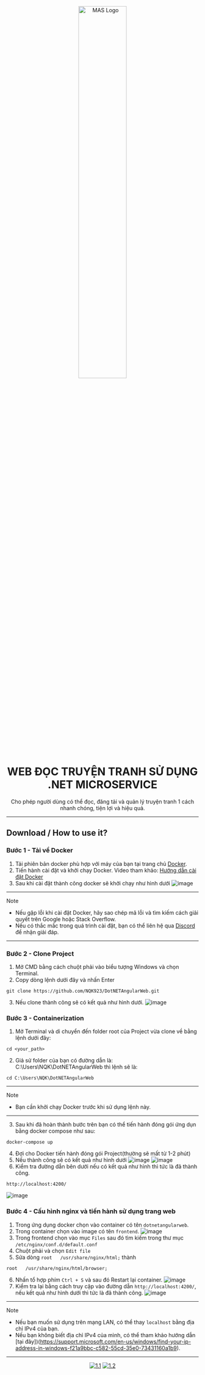 <p align="center">
  <img src="https://dotnetmangaimg.blob.core.windows.net/assets/logo4.png" alt="MAS Logo" width="50%">
</p>

<h1 align="center">WEB ĐỌC TRUYỆN TRANH SỬ DỤNG .NET MICROSERVICE</h1>

<p align="center">Cho phép người dùng có thể đọc, đăng tải và quản lý truyện tranh 1 cách nhanh chóng, tiện lợi và hiệu quả.</p>

<hr>
  
## Download / How to use it?

### Bước 1 - Tải về Docker

1.   Tải phiên bản docker phù hợp với máy của bạn tại trang chủ [Docker](https://www.docker.com/).
2.   Tiến hành cài đặt và khởi chạy Docker. Video tham khảo: [Hướng dẫn cài đặt Docker](https://www.youtube.com/watch?v=Ic48-WLhtHg&list=PLncHg6Kn2JT4kLKJ_7uy0x4AdNrCHbe0n&index=2)
3.   Sau khi cài đặt thành công docker sẽ khởi chạy như hình dưới
   ![image](https://github.com/user-attachments/assets/6cb4594c-c46f-4509-9db9-9e53f7f66b35)
---
> [!NOTE]
>
> - Nếu gặp lỗi khi cài đặt Docker, hãy sao chép mã lỗi và tìm kiếm cách giải quyết trên Google hoặc Stack Overflow.
> - Nếu có thắc mắc trong quá trình cài đặt, bạn có thể liên hệ qua [Discord](https://discord.gg/cKxnjsxM) để nhận giải đáp.
---

### Bước 2 - Clone Project

1.   Mở CMD bằng cách chuột phải vào biểu tượng Windows và chọn Terminal.
2.   Copy dòng lệnh dưới đây và nhấn Enter
```
git clone https://github.com/NQK923/DotNETAngularWeb.git
```
3.   Nếu clone thành công sẽ có kết quả như hình dưới.
![image](https://github.com/user-attachments/assets/dee2cbae-4aac-47d3-9d91-f672a55cafa4)

### Bước 3 - Containerization

1.   Mở Terminal và di chuyển đến folder root của Project vừa clone về bằng lệnh dưới đây:
```
cd <your_path>
```
2.   Giả sử folder của bạn có đường dẫn là: C:\Users\NQK\DotNETAngularWeb thì lệnh sẽ là:
```
cd C:\Users\NQK\DotNETAngularWeb
```
---
> [!NOTE]
>
> - Bạn cần khởi chạy Docker trước khi sử dụng lệnh này.
---
3.   Sau khi đã hoàn thành bước trên bạn có thể tiến hành đóng gói ứng dụn bằng docker compose như sau:
```
docker-compose up
```
4.   Đợi cho Docker tiến hành đóng gói Project(thường sẽ mất từ 1-2 phút)
5.   Nếu thành công sẽ có kết quả như hình dưới
![image](https://github.com/user-attachments/assets/f00c25b6-326f-4828-89c1-8227fc185c30)
![image](https://github.com/user-attachments/assets/867b211d-83e4-4e8f-ae81-6bb02acbbd2c)
6.   Kiểm tra đường dẫn bên dưới nếu có kết quả như hình thì tức là đã thành công.
```
http://localhost:4200/
```
![image](https://github.com/user-attachments/assets/abe87516-65dd-4297-b423-88300d6e4be4)

### Bước 4 - Cấu hình nginx và tiến hành sử dụng trang web
1.   Trong ứng dụng docker chọn vào container có tên `dotnetangularweb`.
2.   Trong container chọn vào image có tên `frontend`.
![image](https://github.com/user-attachments/assets/edfc9353-b7a7-47a7-aba7-629186102396)
3.   Trong frontend chọn vào mục `Files` sau đó tìm kiếm trong thư mục `/etc/nginx/conf.d/default.conf`
4.   Chuột phải và chọn `Edit file`
5.   Sửa dòng `root   /usr/share/nginx/html;` thành
```
root   /usr/share/nginx/html/browser;
```
6.   Nhấn tổ hợp phím `Ctrl + S` và sau đó Restart lại container.
![image](https://github.com/user-attachments/assets/1dc9d44c-b1a9-41b5-8baf-5a07258aa176)
7.   Kiểm tra lại bằng cách truy cập vào đường dẫn `http://localhost:4200/`, nếu kết quả như hình dưới thì tức là đã thành công.
![image](https://github.com/user-attachments/assets/21a70c18-c354-480b-b974-e46aed1693f7)
---
> [!NOTE]
>
> - Nếu bạn muốn sử dụng trên mạng LAN, có thể thay `localhost` bằng địa chỉ IPv4 của bạn.
> - Nếu bạn không biết địa chỉ IPv4 của mình, có thể tham khảo hướng dẫn [tại đây])(https://support.microsoft.com/en-us/windows/find-your-ip-address-in-windows-f21a9bbc-c582-55cd-35e0-73431160a1b9).
---
<div align="center">
  
[![1.1]][1]
[![1.2]][2]

</div>

[1.1]: https://massgrave.dev/img/logo_discord.png
[1.2]: https://massgrave.dev/img/logo_github.png

[1]: [https://discord.gg/tVFN4N84PP](https://discord.gg/cKxnjsxM)
[2]: https://github.com/NQK923/DotNETAngularWeb
